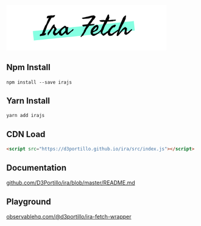 <img width="420" src="./assets/ira-text.svg"/>

## Npm Install

```
npm install --save irajs
```

## Yarn Install

```
yarn add irajs
```

## CDN Load

```html
<script src="https://d3portillo.github.io/ira/src/index.js"></script>
```

## Documentation

[github.com/D3Portillo/ira/blob/master/README.md](https://github.com/D3Portillo/ira/blob/master/README.md)

## Playground

[observablehq.com/@d3portillo/ira-fetch-wrapper](https://observablehq.com/@d3portillo/ira-fetch-wrapper)
